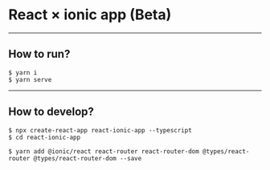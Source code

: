 # React × ionic app (Beta)

---

## How to run?

```
$ yarn i
$ yarn serve
```

---

## How to develop?

```
$ npx create-react-app react-ionic-app --typescript
$ cd react-ionic-app

$ yarn add @ionic/react react-router react-router-dom @types/react-router @types/react-router-dom --save
```


